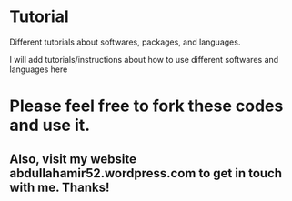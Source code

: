 # Tutorial

Different tutorials about softwares, packages, and languages.

I will add tutorials/instructions about how to use different softwares and languages here

# Please feel free to fork these codes and use it.

## Also, visit my website abdullahamir52.wordpress.com to get in touch with me. Thanks! 
